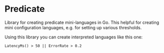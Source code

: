 Predicate
=========

Library for creating predicate mini-languages in Go. 
This helpful for creating mini configuration languages, e.g. for setting up various thresholds.

Using this library you can create interpreted languages like this one:

```
LatencyMs() > 50 || ErrorRate > 0.2
```

